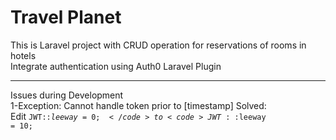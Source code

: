 # Travel Planet

This is Laravel project with CRUD operation for reservations of rooms in hotels<br>
Integrate authentication using Auth0 Laravel Plugin<br><hr>

Issues during Development<br>
1-Exception: Cannot handle token prior to [timestamp]
Solved:<br>
Edit
<code>JWT::$leeway = 0;</code>
to
<code>JWT::$leeway = 10;</code>
